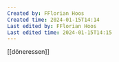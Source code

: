 ```yaml
---
Created by: FFlorian Hoos
Created time: 2024-01-15T14:14
Last edited by: FFlorian Hoos
Last edited time: 2024-01-15T14:15
---
```

[[döneressen]]